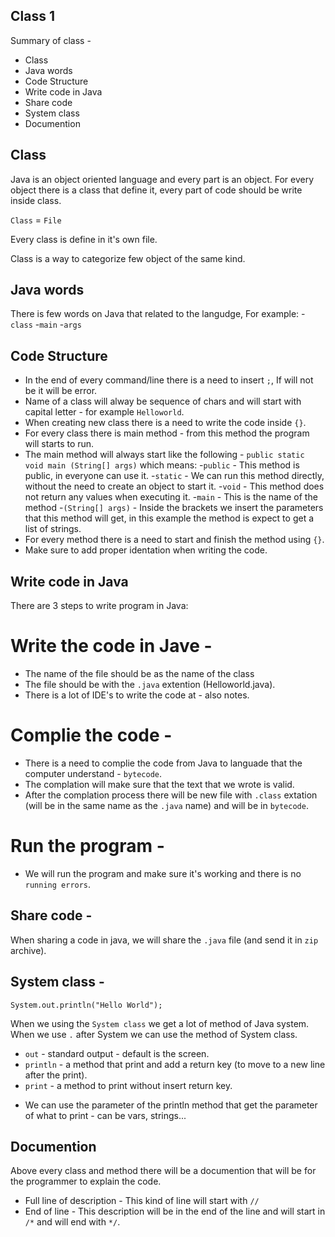 ## Class 1

Summary of class -
- Class
- Java words
- Code Structure
- Write code in Java
- Share code
- System class
- Documention

## Class

Java is an object oriented language and every part is an object.
For every object there is a class that define it, every part of code should be write inside class.

`Class` = `File`

Every class is define in it's own file.

Class is a way to categorize few object of the same kind.

## Java words

There is few words on Java that related to the langudge, For example:
-`class`
-`main`
-`args`

## Code Structure

* In the end of every command/line there is a need to insert `;`, If will not be it will be error.
* Name of a class will alway be sequence of chars and will start with capital letter - for example `Helloworld`.
* When creating new class there is a need to write the code inside `{}`.
* For every class there is main method - from this method the program will starts to run.
* The main method will always start like the following - `public static void main (String[] args)` which means:
    -`public` - This method is public, in everyone can use it.
    -`static` - We can run this method directly, without the need to create an object to start it.
    -`void` - This method does not return any values when executing it.
    -`main` - This is the name of the method
    -`(String[] args)` - Inside the brackets we insert the parameters that this method will get, in this example the method is expect to get a list of strings.
* For every method there is a need to start and finish the method using `{}`.
* Make sure to add proper identation when writing the code.

## Write code in Java

There are 3 steps to write program in Java:

# Write the code in Jave -
* The name of the file should be as the name of the class
* The file should be with the `.java` extention (Helloworld.java).
* There is a lot of IDE's to write the code at - also notes.

# Complie the code - 
* There is a need to complie the code from Java to languade that the computer understand - `bytecode`.
* The complation will make sure that the text that we wrote is valid.
* After the complation process there will be new file with `.class` extation (will be in the same name as the `.java` name) and will be in `bytecode`.

# Run the program - 
* We will run the program and make sure it's working and there is no `running errors`.

## Share code -
When sharing a code in java, we will share the `.java` file (and send it in `zip` archive).

## System class - 

`System.out.println("Hello World");`

When we using the `System class` we get a lot of method of Java system.
When we use `.` after System we can use the method of System class.
- `out` - standard output - default is the screen.
- `println` - a method that print and add a return key (to move to a new line after the print).
- `print` - a method to print without insert return key.
 * We can use the parameter of the println method that get the parameter of what to print - can be vars, strings...

## Documention

Above every class and method there will be a documention that will be for the programmer to explain the code.
* Full line of description - This kind of line will start with `//` 
* End of line - This description will be in the end of the line and will start in `/*` and will end with `*/`.
